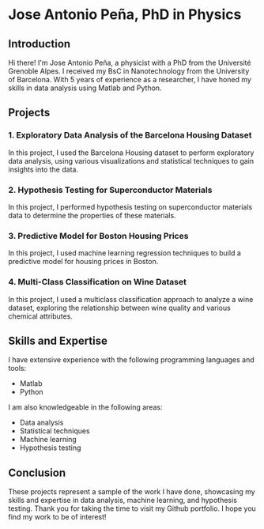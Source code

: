 # Jose Antonio Peña, PhD in Physics

## Introduction
Hi there! I'm Jose Antonio Peña, a physicist with a PhD from the Université Grenoble Alpes. I received my BsC in Nanotechnology from the University of Barcelona. With 5 years of experience as a researcher, I have honed my skills in data analysis using Matlab and Python. 

## Projects

### 1. Exploratory Data Analysis of the Barcelona Housing Dataset
In this project, I used the Barcelona Housing dataset to perform exploratory data analysis, using various visualizations and statistical techniques to gain insights into the data.

### 2. Hypothesis Testing for Superconductor Materials
In this project, I performed hypothesis testing on superconductor materials data to determine the properties of these materials.

### 3. Predictive Model for Boston Housing Prices
In this project, I used machine learning regression techniques to build a predictive model for housing prices in Boston.

### 4. Multi-Class Classification on Wine Dataset
In this project, I used a multiclass classification approach to analyze a wine dataset, exploring the relationship between wine quality and various chemical attributes.

## Skills and Expertise
I have extensive experience with the following programming languages and tools:
- Matlab
- Python

I am also knowledgeable in the following areas:
- Data analysis
- Statistical techniques
- Machine learning
- Hypothesis testing

## Conclusion
These projects represent a sample of the work I have done, showcasing my skills and expertise in data analysis, machine learning, and hypothesis testing. Thank you for taking the time to visit my Github portfolio. I hope you find my work to be of interest!
